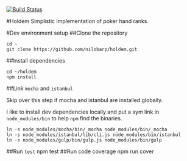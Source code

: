 [![Build Status](https://travis-ci.org/nilobarp/holdem.svg?branch=js)](https://travis-ci.org/nilobarp/holdem)

#Holdem
Simplistic implementation of poker hand ranks.

#Dev environment setup
##Clone the repository

    cd ~
    git clone https://github.com/nilobarp/holdem.git
    
##Install dependencies

    cd ~/holdem
    npm install
    
##Link `mocha` and `istanbul`

Skip over this step if mocha and istanbul are installed globally.

I like to install dev dependencies locally and put a sym link in `node_modules/bin` to help `npm` find the binaries.
    
    ln -s node_modules/mocha/bin/_mocha node_modules/bin/_mocha
    ln -s node_modules/istanbul/lib/cli.js node_modules/bin/istanbul
    ln -s node_modules/gulp/bin/gulp.js node_modules/bin/gulp
    
##Run `test`
    npm test
##Run code coverage
    npm run cover
